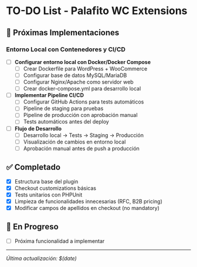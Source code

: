 # TO-DO List - Palafito WC Extensions

## 🚀 Próximas Implementaciones

### Entorno Local con Contenedores y CI/CD
- [ ] **Configurar entorno local con Docker/Docker Compose**
  - [ ] Crear Dockerfile para WordPress + WooCommerce
  - [ ] Configurar base de datos MySQL/MariaDB
  - [ ] Configurar Nginx/Apache como servidor web
  - [ ] Crear docker-compose.yml para desarrollo local

- [ ] **Implementar Pipeline CI/CD**
  - [ ] Configurar GitHub Actions para tests automáticos
  - [ ] Pipeline de staging para pruebas
  - [ ] Pipeline de producción con aprobación manual
  - [ ] Tests automáticos antes del deploy

- [ ] **Flujo de Desarrollo**
  - [ ] Desarrollo local → Tests → Staging → Producción
  - [ ] Visualización de cambios en entorno local
  - [ ] Aprobación manual antes de push a producción

## ✅ Completado
- [x] Estructura base del plugin
- [x] Checkout customizations básicas
- [x] Tests unitarios con PHPUnit
- [x] Limpieza de funcionalidades innecesarias (RFC, B2B pricing)
- [x] Modificar campos de apellidos en checkout (no mandatory)

## 🔄 En Progreso
- [ ] Próxima funcionalidad a implementar

---
*Última actualización: $(date)* 